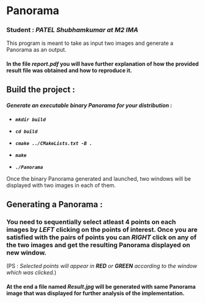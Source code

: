 # **Panorama** 
### **Student :** *PATEL Shubhamkumar at M2 IMA*


This program is meant to take as input two images and generate a Panorama as an output.

#### In the file ***report.pdf*** you will have further explanation of how the provided result file was obtained and how to reproduce it.



## **Build the project** :

#### *Generate an executable binary Panorama for your distribution* :

- ***``` mkdir build ```***

- ***``` cd build ```***

- ***``` cmake ../CMakeLists.txt -B . ```***

- ***``` make ```***

- ***``` ./Panorama ```***

Once the binary Panorama generated and launched, two windows will be displayed with two images in each of them.

## **Generating a Panorama** :
### You need to sequentially select atleast 4 points on each images by ***LEFT*** clicking on the points of interest. Once you are satisfied with the pairs of points you can ***RIGHT*** click on any of the two images and get the resulting Panorama displayed on new window.

(PS : *Selected points will appear in **RED** or **GREEN** according to the window which was clicked.*)

#### At the end a file named ***Result.jpg*** will be generated with same Panorama image that was displayed for further analysis of the implementation.
